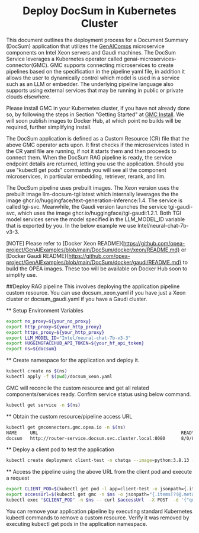 <h1 align="center" id="title">Deploy DocSum in Kubernetes Cluster</h1>

This document outlines the deployment process for a Document Summary (DocSum) application that utilizes the [GenAIComps](https://github.com/opea-project/GenAIComps.git) microservice components on Intel Xeon servers and Gaudi machines.
The DocSum Service leverages a Kubernetes operator called genai-microservices-connector(GMC). GMC supports connecting microservices to create pipelines based on the specification in the pipeline yaml file, in addition it allows the user to dynamically control which model is used in a service such as an LLM or embedder. The underlying pipeline language also supports using external services that may be running in public or private clouds elsewhere.

Please install GMC in your Kubernetes cluster, if you have not already done so, by following the steps in Section "Getting Started" at [GMC Install](https://github.com/opea-project/GenAIInfra/tree/main/microservices-connector#readme). We will soon publish images to Docker Hub, at which point no builds will be required, further simplifying install.

The DocSum application is defined as a Custom Resource (CR) file that the above GMC operator acts upon. It first checks if the microservices listed in the CR yaml file are running, if not it starts them and then proceeds to connect them. When the DocSum RAG pipeline is ready, the service endpoint details are returned, letting you use the application. Should you use "kubectl get pods" commands you will see all the component microservices, in particular embedding, retriever, rerank, and llm.

The DocSum pipeline uses  prebuilt images. The Xeon version uses the prebuilt image llm-docsum-tgi:latest which internally leverages the
the image ghcr.io/huggingface/text-generation-inference:1.4. The service is called tgi-svc. Meanwhile, the Gaudi version launches the
service tgi-gaudi-svc, which uses the image ghcr.io/huggingface/tgi-gaudi:1.2.1. Both TGI model services serve the model specified in the LLM_MODEL_ID variable that is exported by you. In the below example we use Intel/neural-chat-7b-v3-3.


[NOTE]
Please refer to [Docker Xeon README]{https://github.com/opea-project/GenAIExamples/blob/main/DocSum/docker/xeon/README.md} or [Docker Gaudi README]{https://github.com/opea-project/GenAIExamples/blob/main/DocSum/docker/gaudi/README.md} to build the OPEA images. These too will be available on Docker Hub soon to simplify use.


##Deploy RAG pipeline
This involves deploying the application pipeline custom resource. You can use docsum_xeon.yaml if you have just a Xeon cluster or docsum_gaudi.yaml if you have a Gaudi cluster.

** Setup Environment Variables

```bash
export no_proxy=${your_no_proxy}
export http_proxy=${your_http_proxy}
export https_proxy=${your_http_proxy}
export LLM_MODEL_ID="Intel/neural-chat-7b-v3-3"
export HUGGINGFACEHUB_API_TOKEN=${your_hf_api_token}
export ns=${docsum}
```

** Create namespace for the application and deploy it.
```bash
kubectl create ns $(ns)
kubectl apply -f $(pwd)/docsum_xeon.yaml
```

GMC will reconcile the custom resource and get all related components/services ready. Confirm service status using below command.
```bash
kubectl get service -n $(ns)
```

** Obtain the custom resource/pipeline access URL

```bash
kubectl get gmconnectors.gmc.opea.io -n $(ns)
NAME     URL                                                      READY     AGE
docsum   http://router-service.docsum.svc.cluster.local:8080      8/0/8     3m
```

** Deploy a client pod to test the application

```bash
kubectl create deployment client-test -n chatqa --image=python:3.8.13 -- sleep infinity
```

** Access the pipeline using the above URL from the client pod and execute a request

```bash
export CLIENT_POD=$(kubectl get pod -l app=client-test -o jsonpath={.items..metadata.name})
export accessUrl=$(kubectl get gmc -n $ns -o jsonpath="{.items[?(@.metadata.name=='docsum')].status.accessUrl}")
kubectl exec "$CLIENT_POD" -n $ns -- curl $accessUrl  -X POST  -d '{"query":"Text Embeddings Inference (TEI) is a toolkit for deploying and serving open source text embeddings and sequence classification models. TEI enables high-performance extraction for the most popular models, including FlagEmbedding, Ember, GTE and E5."}'  -H 'Content-Type: application/json'
```

You can remove your application pipeline by executing standard Kubernetes kubectl commands to remove a custom resource. Verify it was removed by executing kubectl get pods in the application namespace.